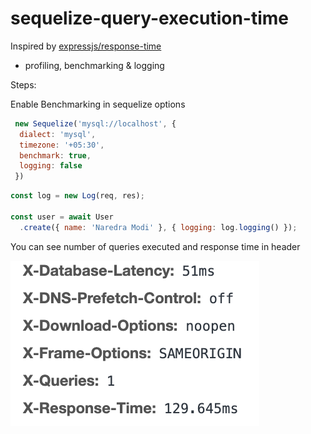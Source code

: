 # sequelize-query-execution-time

Inspired by [expressjs/response-time](https://github.com/expressjs/response-time)

- profiling, benchmarking & logging

Steps:

Enable Benchmarking in sequelize options

```js
 new Sequelize('mysql://localhost', {
  dialect: 'mysql',
  timezone: '+05:30',
  benchmark: true,
  logging: false
 })
```

```js
const log = new Log(req, res);

const user = await User
  .create({ name: 'Naredra Modi' }, { logging: log.logging() });
```
      
You can see number of queries executed and response time in header

![sequelize query execution time logging](sequelize-query-execution-time.png)
